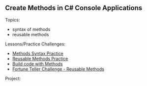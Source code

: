 ## Create Methods in C# Console Applications

Topics:

- syntax of methods
- reusable methods

Lessons/Practice Challenges:

- [Methods Syntax Practice](./methodsPractice/)
- [Reusable Methods Practice](./reusableMethods/)
- [Build code with Methods](./buildWithMethods/)
- [Fortune Teller Challenge - Reusable Methods](./reusableMethodsChallenge/)

Project: